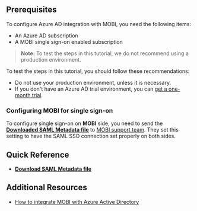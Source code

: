 ## Prerequisites

To configure Azure AD integration with MOBI, you need the following items:

- An Azure AD subscription
- A MOBI single sign-on enabled subscription

> **Note:**
> To test the steps in this tutorial, we do not recommend using a production environment.

To test the steps in this tutorial, you should follow these recommendations:

- Do not use your production environment, unless it is necessary.
- If you don't have an Azure AD trial environment, you can [get a one-month trial](https://azure.microsoft.com/pricing/free-trial/).

### Configuring MOBI for single sign-on

To configure single sign-on on **MOBI** side, you need to send the **[Downloaded SAML Metadata file](%metadata:metadataDownloadUrl%)** to [MOBI support team](mailto:sso@mobiwm.com). They set this setting to have the SAML SSO connection set properly on both sides.

## Quick Reference

* **[Download SAML Metadata file](%metadata:metadataDownloadUrl%)**

## Additional Resources

* [How to integrate MOBI with Azure Active Directory](https://docs.microsoft.com/azure/active-directory/active-directory-saas-mobi-tutorial)
